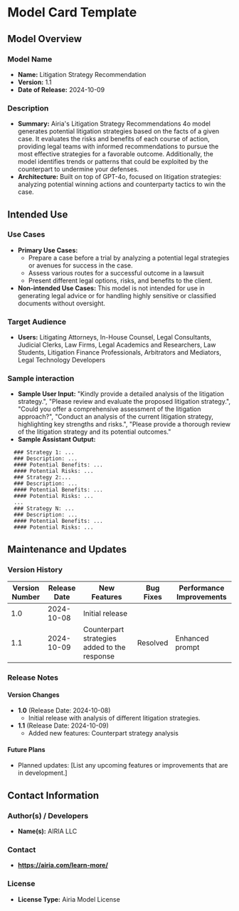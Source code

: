 # Model Card Template

## Model Overview

### Model Name
- **Name:** Litigation Strategy Recommendation
- **Version:** 1.1
- **Date of Release:** 2024-10-09

### Description
- **Summary:** Airia's Litigation Strategy Recommendations 4o model generates potential litigation strategies based on the facts of a given case. It evaluates the risks and benefits of each course of action, providing legal teams with informed recommendations to pursue the most effective strategies for a favorable outcome. Additionally, the model identifies trends or patterns that could be exploited by the counterpart to undermine your defenses.
- **Architecture:** Built on top of GPT-4o, focused on litigation strategies: analyzing potential winning actions and counterparty tactics to win the case.

## Intended Use

### Use Cases
- **Primary Use Cases:**
  - Prepare a case before a trial by analyzing a potential legal strategies or avenues for success in the case.
  - Assess various routes for a successful outcome in a lawsuit
  - Present different legal options, risks, and benefits to the client.
- **Non-intended Use Cases:** This model is not intended for use in generating legal advice or for handling highly sensitive or classified documents without oversight.

### Target Audience
- **Users:** Litigating Attorneys, In-House Counsel, Legal Consultants, Judicial Clerks, Law Firms, Legal Academics and Researchers, Law Students, Litigation Finance Professionals, Arbitrators and Mediators, Legal Technology Developers

### Sample interaction
- **Sample User Input:** "Kindly provide a detailed analysis of the litigation strategy.", "Please review and evaluate the proposed litigation strategy.", "Could you offer a comprehensive assessment of the litigation approach?", "Conduct an analysis of the current litigation strategy, highlighting key strengths and risks.", "Please provide a thorough review of the litigation strategy and its potential outcomes."
- **Sample Assistant Output:**
```
  ### Strategy 1: ...
  ### Description: ...
  #### Potential Benefits: ...
  #### Potential Risks: ...
  ### Strategy 2:...
  ### Description: ...
  #### Potential Benefits: ...
  #### Potential Risks: ...
  ...
  ### Strategy N: ...
  ### Description: ...
  #### Potential Benefits: ...
  #### Potential Risks: ...
```

## Maintenance and Updates

### Version History
| Version Number | Release Date | New Features                  | Bug Fixes                   | Performance Improvements     |
|----------------|--------------|-------------------------------|-----------------------------|------------------------------|
| 1.0            | 2024-10-08   | Initial release               |    |  |
| 1.1            | 2024-10-09   | Counterpart strategies added to the response    | Resolved        | Enhanced prompt |


### Release Notes
#### Version Changes
- **1.0** (Release Date: 2024-10-08)
  - Initial release with analysis of different litigation strategies.
- **1.1** (Release Date: 2024-10-09)
  - Added new features: Counterpart strategy analysis

#### Future Plans
- Planned updates: [List any upcoming features or improvements that are in development.]

## Contact Information

### Author(s) / Developers
- **Name(s):** AIRIA LLC

### Contact
- **https://airia.com/learn-more/** 

### License
- **License Type:** Airia Model License
